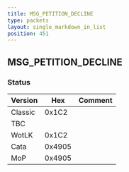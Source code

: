 ```yaml
---
title: MSG_PETITION_DECLINE
type: packets
layout: single_markdown_in_list
position: 451
---
```


## MSG_PETITION_DECLINE

### Status

Version    | Hex        | Comment
---------- | ---------- | ---------- 
Classic    | 0x1C2      | 
TBC        |            |
WotLK      | 0x1C2      | 
Cata       | 0x4905     | 
MoP        | 0x4905     | 